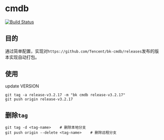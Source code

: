 # cmdb

[![Build Status](https://travis-ci.org/xiexianbin/cmdb-x.svg?branch=master)](https://travis-ci.org/xiexianbin/cmdb-x)

## 目的

通过简单配置，实现对`https://github.com/Tencent/bk-cmdb/releases`发布的版本实现自动打包。

## 使用

update VERSION

```
git tag -a release-v3.2.17 -m "bk cmdb release-v3.2.17"
git push origin release-v3.2.17
```

## 删除`tag`

```
git tag -d <tag-name>    # 删除本地分支
git push origin --delete <tag-name>    # 删除远程分支
```
